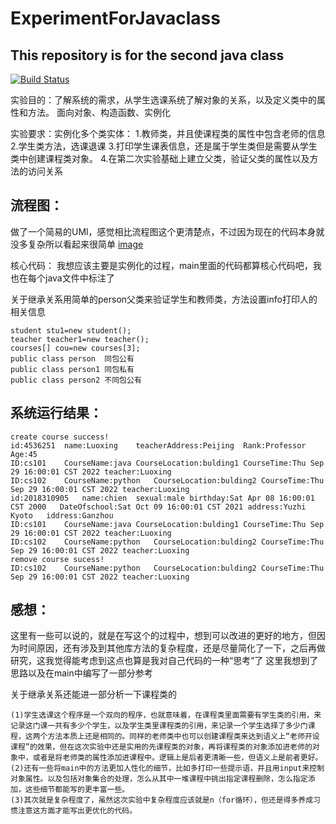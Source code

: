 # ExperimentForJavaclass
## This repository is for the second java class

[![Build Status](https://travis-ci.org/joemccann/dillinger.svg?branch=master)](https://github.com/Chien317/ExperimentForJavaclass/tree/main/experiment2)

实验目的：了解系统的需求，从学生选课系统了解对象的关系，以及定义类中的属性和方法。
面向对象、构造函数、实例化

实验要求：实例化多个类实体：
1.教师类，并且使课程类的属性中包含老师的信息
2.学生类方法，选课退课
3.打印学生课表信息，还是属于学生类但是需要从学生类中创建课程类对象。
4.在第二次实验基础上建立父类，验证父类的属性以及方法的访问关系

## 流程图：

做了一个简易的UMl，感觉相比流程图这个更清楚点，不过因为现在的代码本身就没多复杂所以看起来很简单
[image](img.png)

核心代码：
我想应该主要是实例化的过程，main里面的代码都算核心代码吧，我也在每个java文件中标注了

关于继承关系用简单的person父类来验证学生和教师类，方法设置info打印人的相关信息

```
student stu1=new student();
teacher teacher1=new teacher();
courses[] cou=new courses[3];
public class person  同包公有
public class person1 同包私有
public class person2 不同包公有
```
## 系统运行结果：
```
create course success!
id:4536251	name:Luoxing	teacherAddress:Peijing	Rank:Professor	Age:45
ID:cs101	CourseName:java	CourseLocation:bulding1	CourseTime:Thu Sep 29 16:00:01 CST 2022	teacher:Luoxing
ID:cs102	CourseName:python	CourseLocation:bulding2	CourseTime:Thu Sep 29 16:00:01 CST 2022	teacher:Luoxing
id:2018310905	name:chien	sexual:male	birthday:Sat Apr 08 16:00:01 CST 2000	DateOfschool:Sat Oct 09 16:00:01 CST 2021 address:Yuzhi Kyoto	iddress:Ganzhou
ID:cs101	CourseName:java	CourseLocation:bulding1	CourseTime:Thu Sep 29 16:00:01 CST 2022	teacher:Luoxing
ID:cs102	CourseName:python	CourseLocation:bulding2	CourseTime:Thu Sep 29 16:00:01 CST 2022	teacher:Luoxing
remove course sucess!
ID:cs102	CourseName:python	CourseLocation:bulding2	CourseTime:Thu Sep 29 16:00:01 CST 2022	teacher:Luoxing
```

## 感想：

这里有一些可以说的，就是在写这个的过程中，想到可以改进的更好的地方，但因为时间原因，还有涉及到其他库方法的复杂程度，还是尽量简化了一下，之后再做研究，这我觉得能考虑到这点也算是我对自己代码的一种“思考”了
这里我想到了思路以及在main中编写了一部分参考

关于继承关系还能进一部分析一下课程类的

```
(1)学生选课这个程序是一个双向的程序，也就意味着，在课程类里面需要有学生类的引用，来记录这门课一共有多少个学生，以及学生类里课程类的引用，来记录一个学生选择了多少门课程，这两个方法本质上还是相同的。同样的老师类中也可以创建课程类来达到语义上“老师开设课程”的效果，但在这次实验中还是实用的先课程类的对象，再将课程类的对象添加进老师的对象中，或者是将老师类的属性添加进课程中。逻辑上是后者更清晰一些，但语义上是前者更好。
(2)还有一些将main中的方法更加人性化的细节，比如多打印一些提示语，并且用input来控制对象属性。以及包括对象集合的处理，怎么从其中一堆课程中挑出指定课程删除，怎么指定添加，这些细节都能写的更丰富一些。
(3)其次就是复杂程度了，虽然这次实验中复杂程度应该就是n（for循环），但还是得多养成习惯注意这方面才能写出更优化的代码。
```
